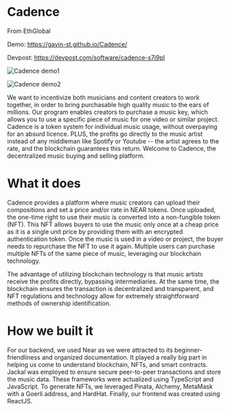# Cadence

From EthGlobal

Demo: https://gavin-st.github.io/Cadence/

Devpost: https://devpost.com/software/cadence-s7i9pl

![Cadence demo1](https://d112y698adiu2z.cloudfront.net/photos/production/software_photos/002/484/311/datas/gallery.jpg)

![Cadence demo2](https://d112y698adiu2z.cloudfront.net/photos/production/software_photos/002/484/312/datas/gallery.jpg)

We want to incentivize both musicians and content creators to work together, in order to bring purchasable high quality music to the ears of millions. Our program enables creators to purchase a music key, which allows you to use a specific piece of music for one video or similar project. Cadence is a token system for individual music usage, without overpaying for an absurd licence. PLUS, the profits go directly to the music artist instead of any middleman like Spotify or Youtube -- the artist agrees to the rate, and the blockchain guarantees this return. Welcome to Cadence, the decentralized music buying and selling platform.

# What it does
Cadence provides a platform where music creators can upload their compositions and set a price and/or rate in NEAR tokens. Once uploaded, the one-time right to use their music is converted into a non-fungible token (NFT). This NFT allows buyers to use the music only once at a cheap price as it is a single unit price by providing them with an encrypted authentication token. Once the music is used in a video or project, the buyer needs to repurchase the NFT to use it again. Multiple users can purchase multiple NFTs of the same piece of music, leveraging our blockchain technology.

The advantage of utilizing blockchain technology is that music artists receive the profits directly, bypassing intermediaries. At the same time, the blockchain ensures the transaction is decentralized and transparent, and NFT regulations and technology allow for extremely straightforward methods of ownership identification.

# How we built it
For our backend, we used Near as we were attracted to its beginner-friendliness and organized documentation. It played a really big part in helping us come to understand blockchain, NFTs, and smart contracts. Jackal was employed to ensure secure peer-to-peer transactions and store the music data. These frameworks were actualized using TypeScript and JavaScript. To generate NFTs, we leveraged Pinata, Alchemy, MetaMask with a Goerli address, and HardHat. Finally, our frontend was created using ReactJS.
